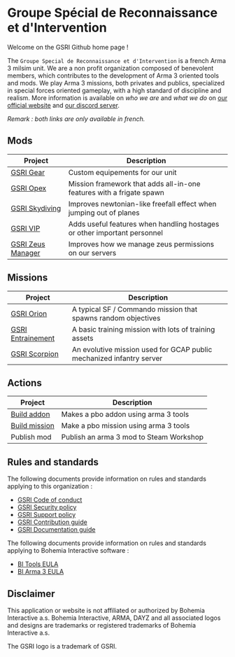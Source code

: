 # Groupe Spécial de Reconnaissance et d'Intervention

Welcome on the GSRI Github home page !

The `Groupe Special de Reconnaissance et d'Intervention` is a french Arma 3 milsim unit. We are a non profit organization composed of benevolent members, which contributes to the development of Arma 3 oriented tools and mods. We play Arma 3 missions, both privates and publics, specialized in special forces oriented gameplay, with a high standard of discipline and realism. More information is available on *who we are* and *what we do* on [our official website](https://www.gsri.team) and [our discord server](https://discord.gg/bhMn4jd).

*Remark : both links are only available in french.*

## Mods

| Project | Description |
| --- | --- |
| [GSRI Gear](https://github.com/team-gsri/GSRI-Gear) | Custom equipements for our unit |
| [GSRI Opex](https://github.com/team-gsri/GSRI-Opex) | Mission framework that adds all-in-one features with a frigate spawn |
| [GSRI Skydiving](https://github.com/team-gsri/GSRI-Skydiving) | Improves newtonian-like freefall effect when jumping out of planes |
| [GSRI VIP](https://github.com/team-gsri/GSRI-VIP) | Adds useful features when handling hostages or other important personnel |
| [GSRI Zeus Manager](https://github.com/team-gsri/GSRI-ZeusManager) | Improves how we manage zeus permissions on our servers |

## Missions

| Project | Description |
| --- | --- |
| [GSRI Orion](https://github.com/team-gsri/Orion) | A typical SF / Commando mission that spawns random objectives |
| [GSRI Entrainement](https://github.com/team-gsri/Entrainement) | A basic training mission with lots of training assets |
| [GSRI Scorpion](https://github.com/team-gsri/Scorpion) | An evolutive mission used for GCAP public mechanized infantry server |

## Actions

| Project | Description |
| --- | --- |
| [Build addon](https://github.com/team-gsri/actions-build-addon) | Makes a pbo addon using arma 3 tools |
| [Build mission](https://github.com/team-gsri/actions-build-mission) | Make a pbo mission using arma 3 tools |
| Publish mod | Publish an arma 3 mod to Steam Workshop |

## Rules and standards

The following documents provide information on rules and standards applying to this organization :
* [GSRI Code of conduct](https://github.com/team-gsri/.github/blob/master/CODE_OF_CONDUCT.md)
* [GSRI Security policy](https://github.com/team-gsri/.github/blob/master/SECURITY.md)
* [GSRI Support policy](https://github.com/team-gsri/.github/blob/master/SUPPORT.md)
* [GSRI Contribution guide](https://github.com/team-gsri/.github/blob/master/CONTRIBUTING.md)
* [GSRI Documentation guide](https://github.com/team-gsri/.github/blob/master/DOCUMENTING.md)

The following documents provide information on rules and standards applying to Bohemia Interactive software :
* [BI Tools EULA](https://www.bohemia.net/community/licenses/bohemia-interactives-tools-end-user-license)
* [BI Arma 3 EULA](https://www.bohemia.net/community/licenses/arma3-end-user-license)

## Disclaimer

This application or website is not affiliated or authorized by Bohemia Interactive a.s. Bohemia Interactive, ARMA, DAYZ and all associated logos and designs are trademarks or registered trademarks of Bohemia Interactive a.s.

The GSRI logo is a trademark of GSRI.
